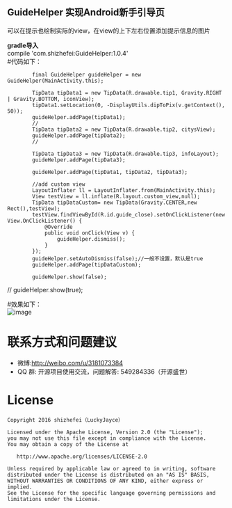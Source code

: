 ## GuideHelper 实现Android新手引导页
可以在提示也绘制实际的view，在view的上下左右位置添加提示信息的图片  
  
**gradle导入**   
  compile 'com.shizhefei:GuideHelper:1.0.4'  
#代码如下：  

            final GuideHelper guideHelper = new GuideHelper(MainActivity.this);

            TipData tipData1 = new TipData(R.drawable.tip1, Gravity.RIGHT | Gravity.BOTTOM, iconView);
            tipData1.setLocation(0, -DisplayUtils.dipToPix(v.getContext(), 50));
            guideHelper.addPage(tipData1);
            //
            TipData tipData2 = new TipData(R.drawable.tip2, citysView);
            guideHelper.addPage(tipData2);
            //

            TipData tipData3 = new TipData(R.drawable.tip3, infoLayout);
            guideHelper.addPage(tipData3);

            guideHelper.addPage(tipData1, tipData2, tipData3);

            //add custom view
            LayoutInflater ll = LayoutInflater.from(MainActivity.this);
            View testView = ll.inflate(R.layout.custom_view,null);
            TipData tipDataCustom= new TipData(Gravity.CENTER,new Rect(),testView);
            testView.findViewById(R.id.guide_close).setOnClickListener(new View.OnClickListener() {
                @Override
                public void onClick(View v) {
                    guideHelper.dismiss();
                }
            });
            guideHelper.setAutoDismiss(false);//一般不设置，默认是true
            guideHelper.addPage(tipDataCustom);

            guideHelper.show(false);
//            guideHelper.show(true);
            
#效果如下：  
![image](https://github.com/LuckyJayce/GuideHelper/blob/master/raw/g1.gif)  

# 联系方式和问题建议

* 微博:http://weibo.com/u/3181073384
* QQ 群: 开源项目使用交流，问题解答: 549284336（开源盛世） 

License
=======

    Copyright 2016 shizhefei（LuckyJayce）

    Licensed under the Apache License, Version 2.0 (the "License");
    you may not use this file except in compliance with the License.
    You may obtain a copy of the License at

       http://www.apache.org/licenses/LICENSE-2.0

    Unless required by applicable law or agreed to in writing, software
    distributed under the License is distributed on an "AS IS" BASIS,
    WITHOUT WARRANTIES OR CONDITIONS OF ANY KIND, either express or implied.
    See the License for the specific language governing permissions and
    limitations under the License.
